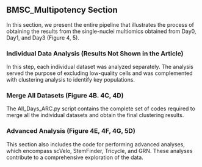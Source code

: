 ## BMSC_Multipotency Section
In this section, we present the entire pipeline that illustrates the process of obtaining the results from the single-nuclei multiomics obtained from Day0, Day1, and Day3 (Figure 4, 5).

### Individual Data Analysis (Results Not Shown in the Article)
In this step, each individual dataset was analyzed separately. The analysis served the purpose of excluding low-quality cells and was complemented with clustering analysis to identify key populations.

### Merge All Datasets (Figure 4B. 4C, 4D)
The All_Days_ARC.py script contains the complete set of codes required to merge all the individual datasets and obtain the final clustering results.

### Advanced Analysis (Figure 4E, 4F, 4G, 5D)
This section also includes the code for performing advanced analyses, which encompass scVelo, StemFinder, Tricycle, and GRN. These analyses contribute to a comprehensive exploration of the data.






